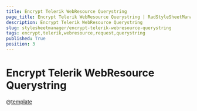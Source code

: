 ```yaml
---
title: Encrypt Telerik WebResource Querystring
page_title: Encrypt Telerik WebResource Querystring | RadStyleSheetManager for ASP.NET AJAX Documentation
description: Encrypt Telerik WebResource Querystring
slug: stylesheetmanager/encrypt-telerik-webresource-querystring
tags: encrypt,telerik,webresource,request,querystring
published: True
position: 3
---
```


# Encrypt Telerik WebResource Querystring

@[template](/_templates/common/encrypt-combined-handler.md#encrypt-handler-template)

